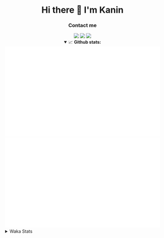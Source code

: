 <div align="center">
 <h1>Hi there 👋 I'm Kanin</h1>
 <h3>Contact me</h3>
 <a href="mailto:im@kanin.dev"><img src="https://img.shields.io/badge/gmail-%23D14836.svg?&style=for-the-badge&logo=gmail&logoColor=white"/></a>
 <a href="https://twitter.com/KaninDev"><img src="https://img.shields.io/badge/twitter-%231DA1F2.svg?&style=for-the-badge&logo=twitter&logoColor=white"/></a>
 <a href="https://www.linkedin.com/in/KaninDev"><img src="https://img.shields.io/badge/linkedin-%230077B5.svg?&style=for-the-badge&logo=linkedin&logoColor=white"/></a>
<details open>
  <summary>📈 <b>Github stats:</b></summary>
  <img src="https://github.com/Kanin/Kanin/blob/master/scripts/GitHubStats/generated/overview.svg"/>
  <img src="https://github.com/Kanin/Kanin/blob/master/scripts/GitHubStats/generated/languages.svg"/>
</details>
</div>

<details>
 <summary>Waka Stats</summary>

<!--START_SECTION:waka-->
![Profile Views](http://img.shields.io/badge/Profile%20Views-5-blue)

![Lines of code](https://img.shields.io/badge/From%20Hello%20World%20I%27ve%20Written-785687%20lines%20of%20code-blue)

**🐱 My Github Data** 

> 🏆 321 Contributions in the Year 2020
 > 
> 📦 9.7 kB Used in Github's Storage 
 > 
> 🚫 Not Opted to Hire
 > 
> 📜 8 Public Repositories
 > 
> 🔑 3 Private Repositories 

**I'm an Early 🐤** 

```text
🌞 Morning    88 commits     ██████░░░░░░░░░░░░░░░░░░░   24.79% 
🌆 Daytime    123 commits    ████████░░░░░░░░░░░░░░░░░   34.65% 
🌃 Evening    81 commits     █████░░░░░░░░░░░░░░░░░░░░   22.82% 
🌙 Night      63 commits     ████░░░░░░░░░░░░░░░░░░░░░   17.75%

```
📅 **I'm Most Productive on Sunday** 

```text
Monday       65 commits     ████░░░░░░░░░░░░░░░░░░░░░   18.31% 
Tuesday      44 commits     ███░░░░░░░░░░░░░░░░░░░░░░   12.39% 
Wednesday    51 commits     ███░░░░░░░░░░░░░░░░░░░░░░   14.37% 
Thursday     34 commits     ██░░░░░░░░░░░░░░░░░░░░░░░   9.58% 
Friday       43 commits     ███░░░░░░░░░░░░░░░░░░░░░░   12.11% 
Saturday     43 commits     ███░░░░░░░░░░░░░░░░░░░░░░   12.11% 
Sunday       75 commits     █████░░░░░░░░░░░░░░░░░░░░   21.13%

```


📊 **This Week I Spent My Time On** 

```text
⌚︎ Time Zone: America/New_York

💬 Programming Languages: 
JSON                     28 mins             ███████████░░░░░░░░░░░░░░   43.56% 
YAML                     19 mins             ███████░░░░░░░░░░░░░░░░░░   30.42% 
JavaScript               11 mins             ████░░░░░░░░░░░░░░░░░░░░░   17.11% 
Python                   5 mins              ██░░░░░░░░░░░░░░░░░░░░░░░   8.87% 
Other                    0 secs              ░░░░░░░░░░░░░░░░░░░░░░░░░   0.03%

🔥 Editors: 
PyCharm                  54 mins             ████████████████████░░░░░   82.89% 
IntelliJ                 11 mins             ████░░░░░░░░░░░░░░░░░░░░░   17.11%

🐱‍💻 Projects: 
Naila.py                 34 mins             █████████████░░░░░░░░░░░░   52.5% 
NailaLocales             19 mins             ███████░░░░░░░░░░░░░░░░░░   30.4% 
Testing                  7 mins              ███░░░░░░░░░░░░░░░░░░░░░░   11.74% 
get-info                 3 mins              █░░░░░░░░░░░░░░░░░░░░░░░░   5.37%

💻 Operating System: 
Linux                    1 hr 5 mins         █████████████████████████   100.0%

```

**I Mostly Code in Python** 

```text
Python                   17 repos            ███████████████████░░░░░░   77.27% 
JavaScript               2 repos             ██░░░░░░░░░░░░░░░░░░░░░░░   9.09% 
Kotlin                   1 repo              █░░░░░░░░░░░░░░░░░░░░░░░░   4.55% 
HTML                     1 repo              █░░░░░░░░░░░░░░░░░░░░░░░░   4.55% 
Java                     1 repo              █░░░░░░░░░░░░░░░░░░░░░░░░   4.55%

```


**Timeline**

![Chart not found](https://github.com/Kanin/Kanin/blob/master/charts/bar_graph.png) 


<!--END_SECTION:waka-->
</details>
